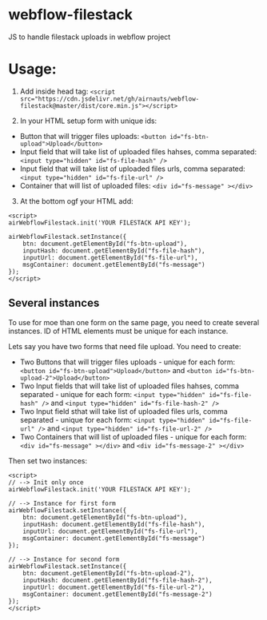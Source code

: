 # webflow-filestack
JS to handle filestack uploads in webflow project

# Usage:
1. Add inside head tag:
`<script src="https://cdn.jsdelivr.net/gh/airnauts/webflow-filestack@master/dist/core.min.js"></script>`

2. In your HTML setup form with unique ids:

- Button that will trigger files uploads: `<button id="fs-btn-upload">Upload</button>`
- Input field that will take list of uploaded files hahses, comma separated: `<input type="hidden" id="fs-file-hash" />`
- Input field that will take list of uploaded files urls, comma separated: `<input type="hidden" id="fs-file-url" />`
- Container that will list of uploaded files: `<div id="fs-message" ></div>`

3. At the bottom ogf your HTML add:

```
<script>
airWebflowFilestack.init('YOUR FILESTACK API KEY');

airWebflowFilestack.setInstance({
	btn: document.getElementById("fs-btn-upload"),
	inputHash: document.getElementById("fs-file-hash"),
 	inputUrl: document.getElementById("fs-file-url"),
 	msgContainer: document.getElementById("fs-message")
});
</script>
```

## Several instances
To use for moe than one form on the same page, you need to create several instances. ID of HTML elements must be unique for each instance.

Lets say you have two forms that need file upload. You need to create:

- Two Buttons that will trigger files uploads - unique for each form: `<button id="fs-btn-upload">Upload</button>` and `<button id="fs-btn-upload-2">Upload</button>`
- Two Input fields that will take list of uploaded files hahses, comma separated - unique for each form: `<input type="hidden" id="fs-file-hash" />` and `<input type="hidden" id="fs-file-hash-2" />`
- Two Input field sthat will take list of uploaded files urls, comma separated - unique for each form: `<input type="hidden" id="fs-file-url" />` and `<input type="hidden" id="fs-file-url-2" />`
- Two Containers that will list of uploaded files - unique for each form: `<div id="fs-message" ></div>` and `<div id="fs-message-2" ></div>`

Then set two instances:
```
<script>
// --> Init only once
airWebflowFilestack.init('YOUR FILESTACK API KEY');

// --> Instance for first form
airWebflowFilestack.setInstance({
	btn: document.getElementById("fs-btn-upload"),
	inputHash: document.getElementById("fs-file-hash"),
 	inputUrl: document.getElementById("fs-file-url"),
 	msgContainer: document.getElementById("fs-message")
});

// --> Instance for second form
airWebflowFilestack.setInstance({
	btn: document.getElementById("fs-btn-upload-2"),
	inputHash: document.getElementById("fs-file-hash-2"),
 	inputUrl: document.getElementById("fs-file-url-2"),
 	msgContainer: document.getElementById("fs-message-2")
});
</script>
```


